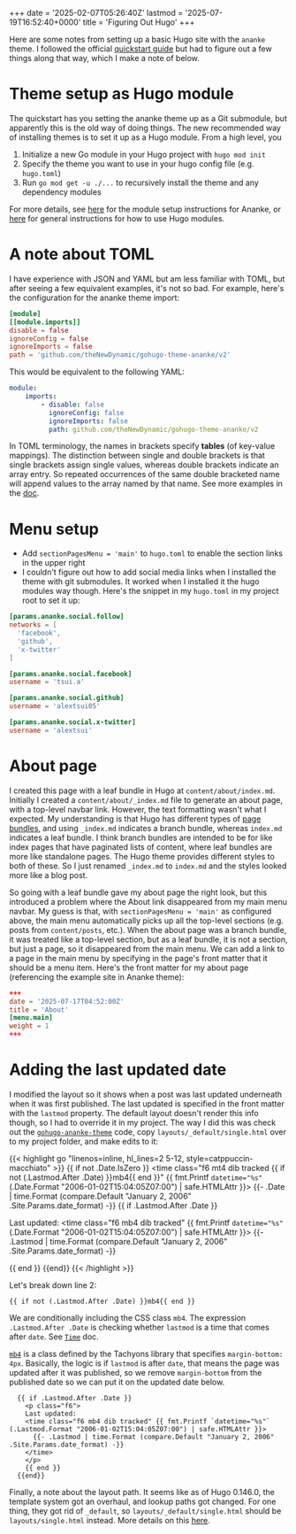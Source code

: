 +++
date = '2025-02-07T05:26:40Z'
lastmod = '2025-07-19T16:52:40+0000'
title = 'Figuring Out Hugo'
+++

Here are some notes from setting up a basic Hugo site with the `ananke` theme.
I followed the official [quickstart guide](https://gohugo.io/getting-started/quick-start/) but had to figure out a few things along that way, which I make a note of below.

# Theme setup as Hugo module

The quickstart has you setting the ananke theme up as a Git submodule, but apparently this is the old way of doing things.
The new recommended way of installing themes is to set it up as a Hugo module.
From a high level, you

1. Initialize a new Go module in your Hugo project with `hugo mod init`
2. Specify the theme you want to use in your hugo config file (e.g. `hugo.toml`)
3. Run `go mod get -u ./...` to recursively install the theme and any dependency modules

For more details, see [here](https://github.com/theNewDynamic/gohugo-theme-ananke/wiki/Installation-as-GoHugo-Module) for the module setup instructions for Ananke, or [here](https://gohugo.io/hugo-modules/use-modules/) for general instructions for how to use Hugo modules.

# A note about TOML

I have experience with JSON and YAML but am less familiar with TOML, but after seeing a few equivalent examples, it's not so bad.
For example, here's the configuration for the ananke theme import:

```toml
[module]
[[module.imports]]
disable = false
ignoreConfig = false
ignoreImports = false
path = 'github.com/theNewDynamic/gohugo-theme-ananke/v2'
```

This would be equivalent to the following YAML:

```yaml
module:
    imports:
        - disable: false
          ignoreConfig: false
          ignoreImports: false
          path: github.com/theNewDynamic/gohugo-theme-ananke/v2
```

In TOML terminology, the names in brackets specify **tables** (of key-value mappings).
The distinction between single and double brackets is that single brackets assign single values, whereas double brackets indicate an array entry.
So repeated occurrences of the same double bracketed name will append values to the array named by that name.
See more examples in the [doc](https://toml.io/en/v1.0.0-rc.2#array-of-tables).

# Menu setup

- Add `sectionPagesMenu = 'main'` to `hugo.toml` to enable the section links in the upper right
- I couldn't figure out how to add social media links when I installed the theme
  with git submodules. It worked when I installed it the hugo modules way
  though. Here's the snippet in my `hugo.toml` in my project root to set it up:

```toml
[params.ananke.social.follow]
networks = [
  'facebook',
  'github',
  'x-twitter'
]

[params.ananke.social.facebook]
username = 'tsui.a'

[params.ananke.social.github]
username = 'alextsui05'

[params.ananke.social.x-twitter]
username = 'alextsui'
```

# About page

I created this page with a leaf bundle in Hugo at `content/about/index.md`.
Initially I created a `content/about/_index.md` file to generate an about page, with a top-level navbar link.
However, the text formatting wasn't what I expected.
My understanding is that Hugo has different types of [page bundles](https://gohugo.io/content-management/page-bundles), and using `_index.md` indicates a branch bundle, whereas `index.md` indicates a leaf bundle.
I think branch bundles are intended to be for like index pages that have paginated lists of content, where leaf bundles are more like standalone pages.
The Hugo theme provides different styles to both of these.
So I just renamed `_index.md` to `index.md` and the styles looked more like a blog post.

So going with a leaf bundle gave my about page the right look, but this introduced a problem where the About link disappeared from my main menu navbar.
My guess is that, with `sectionPagesMenu = 'main'` as configured above, the main menu automatically picks up all the top-level sections (e.g. posts from `content/posts`, etc.).
When the about page was a branch bundle, it was treated like a top-level section, but as a leaf bundle, it is not a section, but just a page, so it disappeared from the main menu.
We can add a link to a page in the main menu by specifying in the page's front matter that it should be a menu item.
Here's the front matter for my about page (referencing the example site in Ananke theme):

```toml
+++
date = '2025-07-17T04:52:00Z'
title = 'About'
[menu.main]
weight = 1
+++
```

# Adding the last updated date

I modified the layout so it shows when a post was last updated underneath when it was first published.
The last updated is specified in the front matter with the `lastmod` property.
The default layout doesn't render this info though, so I had to override it in my project.
The way I did this was check out the [`gohugo-ananke-theme`](https://github.com/theNewDynamic/gohugo-theme-ananke) code, copy `layouts/_default/single.html` over to my project folder, and make edits to it:

{{< highlight go "linenos=inline, hl_lines=2 5-12, style=catppuccin-macchiato" >}}
  {{ if not .Date.IsZero }}
  <time class="f6 mt4 dib tracked {{ if not (.Lastmod.After .Date) }}mb4{{ end }}" {{ fmt.Printf `datetime="%s"` (.Date.Format "2006-01-02T15:04:05Z07:00") | safe.HTMLAttr }}>
    {{- .Date | time.Format (compare.Default "January 2, 2006" .Site.Params.date_format) -}}
  </time>
    {{ if .Lastmod.After .Date }}
    <p class="f6">
    Last updated:
    <time class="f6 mb4 dib tracked" {{ fmt.Printf `datetime="%s"` (.Date.Format "2006-01-02T15:04:05Z07:00") | safe.HTMLAttr }}>
      {{- .Lastmod | time.Format (compare.Default "January 2, 2006" .Site.Params.date_format) -}}
    </time>
    </p>
    {{ end }}
  {{end}}
{{< /highlight >}}

Let's break down line 2:

```
{{ if not (.Lastmod.After .Date) }}mb4{{ end }}
```

We are conditionally including the CSS class `mb4`.
The expression `.Lastmod.After .Date` is checking whether `lastmod` is a time that comes after `date`. See [`Time`](https://gohugo.io/methods/time/after/#article) doc.


[`mb4`](https://tachyons.io/docs/layout/spacing/) is a class defined by the Tachyons library that specifies `margin-bottom: 4px`.
Basically, the logic is if `lastmod` is after `date`, that means the page was updated after it was published, so we remove `margin-bottom` from the published date so we can put it on the updated date below.

```
  {{ if .Lastmod.After .Date }}
    <p class="f6">
    Last updated:
    <time class="f6 mb4 dib tracked" {{ fmt.Printf `datetime="%s"` (.Lastmod.Format "2006-01-02T15:04:05Z07:00") | safe.HTMLAttr }}>
      {{- .Lastmod | time.Format (compare.Default "January 2, 2006" .Site.Params.date_format) -}}
    </time>
    </p>
    {{ end }}
  {{end}}
```

Finally, a note about the layout path.
It seems like as of Hugo 0.146.0, the template system got an overhaul, and lookup paths got changed.
For one thing, they got rid of `_default`, so `layouts/_default/single.html` should be `layouts/single.html` instead.
More details on this [here](https://gohugo.io/templates/new-templatesystem-overview/).
